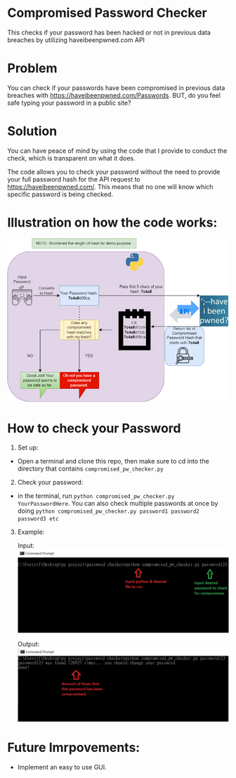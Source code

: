 # Compromised Password Checker
This checks if your password has been hacked or not in previous data breaches by utilizing haveibeenpwned.com API

# Problem
You can check if your passwords have been compromised in previous data breaches with https://haveibeenpwned.com/Passwords. BUT, do you feel safe typing your password in a public site?

# Solution
You can have peace of mind by using the code that I provide to conduct the check, which is transparent on what it does.

The code allows you to check your password without the need to provide your full password hash for the API request to https://haveibeenpwned.com/. This means that no one will know which specific password is being checked.


# Illustration on how the code works:
![pw_checker_flow_chart](./images/pw_checker.drawio.png)



# How to check your Password
1. Set up:
- Open a terminal and clone this repo, then make sure to cd into the directory that contains `compromised_pw_checker.py`

2. Check your password:
- in the terminal, run `python compromised_pw_checker.py YourPasswordHere`. You can also check multiple passwords at once by doing `python compromised_pw_checker.py password1 password2 password3 etc`

3. Example:

    Input:
    ![step 1](./images/input.jpg)


    Output:
    ![step 2](./images/output.jpg)


# Future Imrpovements:
- Implement an easy to use GUI.